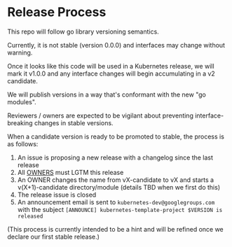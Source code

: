 # Release Process


This repo will follow go library versioning semantics.

Currently, it is not stable (version 0.0.0) and interfaces may change without
warning.

Once it looks like this code will be used in a Kubernetes release, we will mark
it v1.0.0 and any interface changes will begin accumulating in a v2 candidate.

We will publish versions in a way that's conformant with the new "go modules".

Reviewers / owners are expected to be vigilant about preventing
interface-breaking changes in stable versions.

When a candidate version is ready to be promoted to stable, the process is as follows:

1. An issue is proposing a new release with a changelog since the last release
1. All [OWNERS](OWNERS) must LGTM this release
1. An OWNER changes the name from vX-candidate to vX and starts a v(X+1)-candidate directory/module (details TBD when we first do this)
1. The release issue is closed
1. An announcement email is sent to `kubernetes-dev@googlegroups.com` with the subject `[ANNOUNCE] kubernetes-template-project $VERSION is released`

(This process is currently intended to be a hint and will be refined once we declare our first stable release.)
